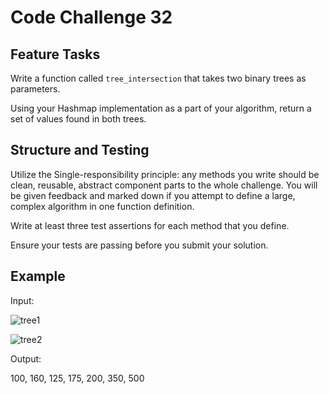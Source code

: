 # Code Challenge 32

## Feature Tasks

Write a function called `tree_intersection` that takes two binary trees as parameters.

Using your Hashmap implementation as a part of your algorithm, return a set of values found in both trees.

## Structure and Testing

Utilize the Single-responsibility principle: any methods you write should be clean, reusable, abstract component parts to the whole challenge. You will be given feedback and marked down if you attempt to define a large, complex algorithm in one function definition.

Write at least three test assertions for each method that you define.

Ensure your tests are passing before you submit your solution.

## Example

Input:

![tree1](/code_challenges/tree-intersection/BT1.png)

![tree2](/code_challenges/tree-intersection/BT2.png)

Output:

100, 160, 125, 175, 200, 350, 500
